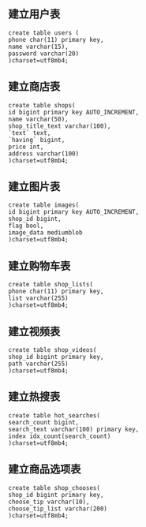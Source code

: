 ## 建立用户表
 ```mysql
create table users (
phone char(11) primary key,
name varchar(15),
password varchar(20)
)charset=utf8mb4;
 ```

## 建立商店表
 ```mysql
create table shops(
id bigint primary key AUTO_INCREMENT,
name varchar(50),
shop_title_text varchar(100),
`text` text,
`having` bigint,
price int,
address varchar(100)
)charset=utf8mb4;
 ```

## 建立图片表
```mysql
create table images(
id bigint primary key AUTO_INCREMENT,
shop_id bigint,
flag bool,
image_data mediumblob
)charset=utf8mb4;
```

## 建立购物车表
```mysql
create table shop_lists(
phone char(11) primary key,
list varchar(255)
)charset=utf8mb4;
```

## 建立视频表

```mysql
create table shop_videos(
shop_id bigint primary key,
path varchar(255)
)charset=utf8mb4;
```

## 建立热搜表

```mysql
create table hot_searches(
search_count bigint,
search_text varchar(100) primary key,
index idx_count(search_count)
)charset=utf8mb4;
```

## 建立商品选项表

```mysql
create table shop_chooses(
shop_id bigint primary key,
choose_tip varchar(10),
choose_tip_list varchar(200)
)charset=utf8mb4;
```

